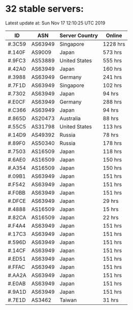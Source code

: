 # 32 stable servers:

Latest update at: Sun Nov 17 12:10:25 UTC 2019

| ID | ASN | Server Country | Online |
| -- | --- | -------------- | ------ |
| #.3C59 | AS63949 | Singapore | 1228 hrs |
| #.140F | AS9009 | Japan | 573 hrs |
| #.9FC3 | AS53889 | United States | 555 hrs |
| #.42A0 | AS63949 | Japan | 160 hrs |
| #.3988 | AS63949 | Germany | 241 hrs |
| #.7F1D | AS63949 | Singapore | 102 hrs |
| #.7302 | AS63949 | Japan | 94 hrs |
| #.E0CF | AS63949 | Germany | 288 hrs |
| #.C366 | AS63949 | Japan | 94 hrs |
| #.865D | AS20473 | Australia | 88 hrs |
| #.55C5 | AS31798 | United States | 113 hrs |
| #.14D9 | AS49392 | Russia | 78 hrs |
| #.89F0 | AS50340 | Russia | 178 hrs |
| #.7503 | AS16509 | Japan | 118 hrs |
| #.6AE0 | AS16509 | Japan | 150 hrs |
| #.A354 | AS16509 | Japan | 150 hrs |
| #.09B1 | AS63949 | Japan | 151 hrs |
| #.F542 | AS63949 | Japan | 151 hrs |
| #.F0BB | AS63949 | Japan | 151 hrs |
| #.DFCE | AS63949 | Japan | 29 hrs |
| #.4888 | AS16509 | Japan | 15 hrs |
| #.82CA | AS16509 | Japan | 22 hrs |
| #.F4A4 | AS63949 | Japan | 151 hrs |
| #.17C3 | AS63949 | Japan | 151 hrs |
| #.596D | AS63949 | Japan | 151 hrs |
| #.14CF | AS63949 | Japan | 151 hrs |
| #.ED51 | AS63949 | Japan | 151 hrs |
| #.FFAC | AS63949 | Japan | 151 hrs |
| #.AA2A | AS63949 | Japan | 151 hrs |
| #.E0AB | AS63949 | Japan | 151 hrs |
| #.9A1D | AS63949 | Japan | 151 hrs |
| #.7E1D | AS3462 | Taiwan | 31 hrs |

